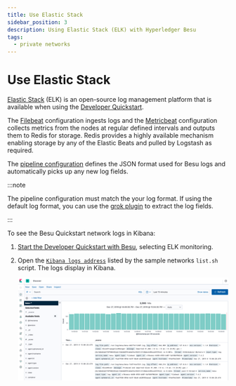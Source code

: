 ```yaml
---
title: Use Elastic Stack
sidebar_position: 3
description: Using Elastic Stack (ELK) with Hyperledger Besu
tags:
  - private networks
---
```


# Use Elastic Stack

[Elastic Stack] (ELK) is an open-source log management platform that is available when using the [Developer Quickstart](../../tutorials/quickstart.md).

The [Filebeat] configuration ingests logs and the [Metricbeat] configuration collects metrics from the nodes at regular defined intervals and outputs them to Redis for storage. Redis provides a highly available mechanism enabling storage by any of the Elastic Beats and pulled by Logstash as required.

The [pipeline configuration] defines the JSON format used for Besu logs and automatically picks up any new log fields.

:::note

The pipeline configuration must match the your log format. If using the default log format, you can use the [grok plugin](https://www.elastic.co/guide/en/logstash/current/plugins-filters-grok.html) to extract the log fields.

:::

To see the Besu Quickstart network logs in Kibana:

1. [Start the Developer Quickstart with Besu](../../tutorials/quickstart.md), selecting ELK monitoring.
1. Open the [`Kibana logs address`](http://localhost:5601/app/kibana#/discover) listed by the sample networks `list.sh` script. The logs display in Kibana.

   ![Kibana](../../../assets/images/KibanaQuickstart.png)

<!-- Links -->

[Filebeat]: https://github.com/ConsenSys/quorum-dev-quickstart/blob/b72a0f64d685c851bf8be399a8e33bbdf0e09982/files/common/filebeat/filebeat.yml
[Metricbeat]: https://github.com/ConsenSys/quorum-dev-quickstart/blob/b72a0f64d685c851bf8be399a8e33bbdf0e09982/files/common/metricbeat/metricbeat.yml
[pipeline configuration]: https://github.com/ConsenSys/quorum-dev-quickstart/blob/b72a0f64d685c851bf8be399a8e33bbdf0e09982/files/common/logstash/pipeline/20_besu.conf
[Elastic Stack]: https://www.elastic.co/what-is/elk-stack
